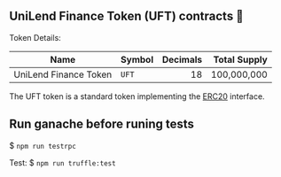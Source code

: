 ## UniLend Finance Token (UFT) contracts 📝

Token Details:

| Name                  | Symbol | Decimals |  Total Supply |
| --------------------- | ------ | -------: | ------------: |
| UniLend Finance Token | `UFT`  |       18 |   100,000,000 |

The UFT token is a standard token implementing the [ERC20](https://eips.ethereum.org/EIPS/eip-20) interface.

## Run ganache before runing tests
$ `npm run testrpc`

Test:  $ `npm run truffle:test`
